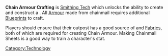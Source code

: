**Chain Armour Crafting** is [Smithing Tech](Smithing_Tech.md "wikilink")
which unlocks the ability to create [](Chainmail_Sheet.md) and construct a [](Chain_Armour_Crafting_Bench.md). All
[Armour](Armour.md "wikilink") made from chainmail requires additional
[Blueprints](Blueprints.md "wikilink") to craft.

Players should ensure that their outpost has a good source of [](Steel_Bars.md) and [Fabrics](Fabrics.md "wikilink"), both of
which are required for creating Chain Armour. Making Chainmail Sheets is
a good way to train a character's [](Armour_Smith.md) stat.

[Category:Technology](Category:Technology "wikilink")